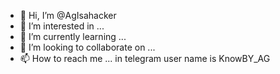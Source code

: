 - 👋 Hi, I’m @AgIsahacker
- 👀 I’m interested in ...
- 🌱 I’m currently learning ...
- 💞️ I’m looking to collaborate on ...
- 📫 How to reach me ... in telegram user name is KnowBY_AG

<!---
AgIsahacker/AgIsahacker is a ✨ special ✨ repository because its `README.md` (this file) appears on your GitHub profile.
You can click the Preview link to take a look at your changes.
--->
